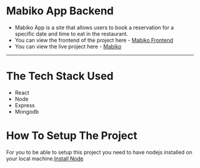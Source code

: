 # **Mabiko App Backend**

- Mabiko App is a site that allows users to book a reservation for a specific date and time to eat in the restaurant.
- You can view the frontend of the project here - [Mabiko Frontend](#)
- You can view the live project here - [Mabiko](#)

---

# **The Tech Stack Used**

- React
- Node
- Express
- Mongodb

# **How To Setup The Project**

For you to be able to setup this project you need to have nodejs installed on your local machine.[Install Node](#https://node)

